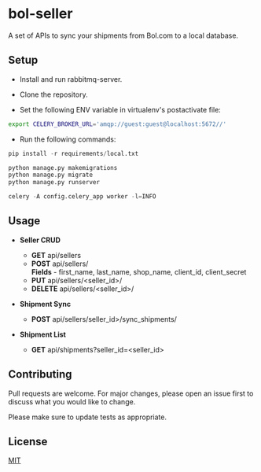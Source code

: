 # bol-seller

A set of APIs to sync your shipments from Bol.com to a local database.

## Setup

- Install and run rabbitmq-server.

- Clone the repository.

- Set the following ENV variable in virtualenv's postactivate file:
```bash
export CELERY_BROKER_URL='amqp://guest:guest@localhost:5672//'
```

-  Run the following commands:

```python
pip install -r requirements/local.txt

python manage.py makemigrations
python manage.py migrate
python manage.py runserver

celery -A config.celery_app worker -l=INFO
```

## Usage

- **Seller CRUD**
   - **GET** api/sellers
   - **POST** api/sellers/  
**Fields** - first_name, last_name, shop_name, client_id, client_secret
   - **PUT** api/sellers/<seller_id>/
   - **DELETE** api/sellers/<seller_id>/


- **Shipment Sync**
    - **POST** api/sellers/seller_id>/sync_shipments/


- **Shipment List**
    - **GET** api/shipments?seller_id=<seller_id>



## Contributing
Pull requests are welcome. For major changes, please open an issue first to discuss what you would like to change.

Please make sure to update tests as appropriate.

## License
[MIT](https://choosealicense.com/licenses/mit/)
